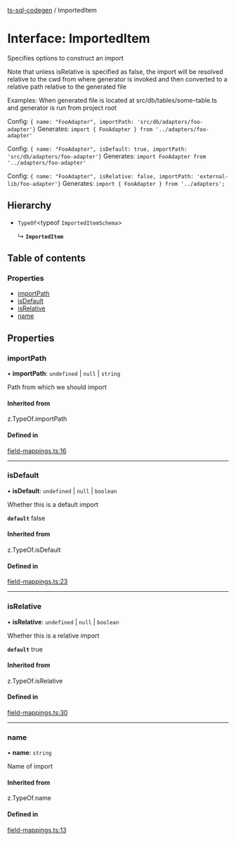 [ts-sql-codegen](../README.md) / ImportedItem

# Interface: ImportedItem

Specifies options to construct an import

Note that unless isRelative is specified as false, the import will be
resolved relative to the cwd from where generator is invoked and
then converted to a relative path relative to the generated file

Examples:
   When generated file is located at src/db/tables/some-table.ts and generator
   is run from project root

   Config: `{ name: "FooAdapter", importPath: 'src/db/adapters/foo-adapter'}`
   Generates:  `import { FooAdapter } from '../adapters/foo-adapter'`

   Config: `{ name: "FooAdapter", isDefault: true, importPath: 'src/db/adapters/foo-adapter'}`
   Generates: `import FooAdapter from '../adapters/foo-adapter'`

   Config: `{ name: "FooAdapter", isRelative: false, importPath: 'external-lib/foo-adapter'}`
   Generates: `import { FooAdapter } from '../adapters';`

## Hierarchy

- `TypeOf`<typeof `ImportedItemSchema`\>

  ↳ **`ImportedItem`**

## Table of contents

### Properties

- [importPath](ImportedItem.md#importpath)
- [isDefault](ImportedItem.md#isdefault)
- [isRelative](ImportedItem.md#isrelative)
- [name](ImportedItem.md#name)

## Properties

### importPath

• **importPath**: `undefined` \| ``null`` \| `string`

Path from which we should import

#### Inherited from

z.TypeOf.importPath

#### Defined in

[field-mappings.ts:16](https://github.com/lorefnon/ts-sql-codegen/blob/86aae36/src/field-mappings.ts#L16)

___

### isDefault

• **isDefault**: `undefined` \| ``null`` \| `boolean`

Whether this is a default import

**`default`** false

#### Inherited from

z.TypeOf.isDefault

#### Defined in

[field-mappings.ts:23](https://github.com/lorefnon/ts-sql-codegen/blob/86aae36/src/field-mappings.ts#L23)

___

### isRelative

• **isRelative**: `undefined` \| ``null`` \| `boolean`

Whether this is a relative import

**`default`** true

#### Inherited from

z.TypeOf.isRelative

#### Defined in

[field-mappings.ts:30](https://github.com/lorefnon/ts-sql-codegen/blob/86aae36/src/field-mappings.ts#L30)

___

### name

• **name**: `string`

Name of import

#### Inherited from

z.TypeOf.name

#### Defined in

[field-mappings.ts:13](https://github.com/lorefnon/ts-sql-codegen/blob/86aae36/src/field-mappings.ts#L13)
